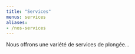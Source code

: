 ```yaml
---
title: "Services"
menus: services
aliases: 
- /nos-services
---
```


Nous offrons une variété de services de plongée...
